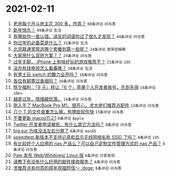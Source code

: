 # 2021-02-11

1. [老爸每个月斗地主花 300 多，咋弄？](https://www.v2ex.com/t/752903) `68条评论` `问与答`
1. [新年快乐！](https://www.v2ex.com/t/752906) `49条评论` `生活`
1. [有哪些你一直认错、读反的词语你过了很久才发现？](https://www.v2ex.com/t/752905) `44条评论` `问与答`
1. [你过年的必备菜是什么？](https://www.v2ex.com/t/752922) `31条评论` `生活`
1. [北京联通宽带选哪个套餐划算一些呢？](https://www.v2ex.com/t/752927) `24条评论` `宽带症候群`
1. [大家用什么双拼方案？？](https://www.v2ex.com/t/752937) `24条评论` `问与答`
1. [过年无聊， iPhone 上有啥好玩的游戏推荐不？](https://www.v2ex.com/t/752924) `21条评论` `iOS`
1. [没办有线电视怎么看春晚？](https://www.v2ex.com/t/752939) `18条评论` `生活`
1. [有男士玩 switch 的舞力全开吗？](https://www.v2ex.com/t/752919) `18条评论` `问与答`
1. [各位有邮寄过香烟吗？](https://www.v2ex.com/t/752912) `16条评论` `问与答`
1. [除夕福利：「9 元」转让「6 个」苹果个人开发者账号，先到先得](https://www.v2ex.com/t/752953) `14条评论` `iDev`
1. [越是过年，情绪越低落。](https://www.v2ex.com/t/752911) `14条评论` `问与答`
1. [刚入手了 MacBook Pro M1，很开心，求大佬们推荐点配件](https://www.v2ex.com/t/752940) `13条评论` `问与答`
1. [几个 T 的文件查重怎么搞，有哪些软件快](https://www.v2ex.com/t/752915) `13条评论` `问与答`
1. [不要更新 macos11.2.1](https://www.v2ex.com/t/752934) `8条评论` `Apple`
1. [Twitter 开发者申请被拒，有什么其它方法吗？](https://www.v2ex.com/t/752921) `8条评论` `问与答`
1. [big sur 为啥没法左右分屏了](https://www.v2ex.com/t/752910) `8条评论` `macOS`
1. [speedtest 新版本不支持记录和显示无线网络名称 SSID 了吗？](https://www.v2ex.com/t/752902) `8条评论` `iOS`
1. [有比较好个人应用的 nas 产品么？可以自己定制文件管理方式的 nas 产品？](https://www.v2ex.com/t/752901) `8条评论` `问与答`
1. [Paw 发布 Web/Windows/ Linux 版](https://www.v2ex.com/t/752931) `6条评论` `分享发现`
1. [请教下有没有什么好用的邮件接收服务？](https://www.v2ex.com/t/752917) `6条评论` `问与答`
1. [求推荐点有创意的拜年祝福短信～ :doge:](https://www.v2ex.com/t/752909) `6条评论` `问与答`
